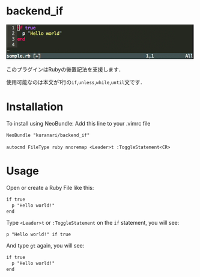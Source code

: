 backend_if
==========

![](./anime.gif)

このプラグインはRubyの後置記法を支援します．

使用可能なのは本文が1行の`if`,`unless`,`while`,`until`文です．
# Installation

To install using NeoBundle:
Add this line to your .vimrc file

```
NeoBundle "kuranari/backend_if"

autocmd FileType ruby nnoremap <Leader>t :ToggleStatement<CR>
```

# Usage
 Open or create a Ruby File like this:

```
if true
  p "Hello world!"
end
```
Type `<Leader>t` or `:ToggleStatement` on the `if` statement, you will see:

```
p "Hello world!" if true
```
And type `gt` again, you will see:

```
if true
  p "Hello world!"
end
```

